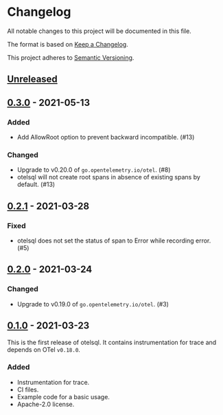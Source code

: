 # Changelog

All notable changes to this project will be documented in this file.

The format is based on [Keep a Changelog](https://keepachangelog.com/en/1.0.0/).

This project adheres to [Semantic Versioning](https://semver.org/spec/v2.0.0.html).

## [Unreleased]

## [0.3.0] - 2021-05-13

### Added

- Add AllowRoot option to prevent backward incompatible. (#13)

### Changed

- Upgrade to v0.20.0 of `go.opentelemetry.io/otel`. (#8)
- otelsql will not create root spans in absence of existing spans by default. (#13)

## [0.2.1] - 2021-03-28

### Fixed

- otelsql does not set the status of span to Error while recording error. (#5)

## [0.2.0] - 2021-03-24

### Changed

- Upgrade to v0.19.0 of `go.opentelemetry.io/otel`. (#3)

## [0.1.0] - 2021-03-23

This is the first release of otelsql.
It contains instrumentation for trace and depends on OTel `v0.18.0`.

### Added

- Instrumentation for trace.
- CI files.
- Example code for a basic usage.
- Apache-2.0 license.

[Unreleased]: https://github.com/XSAM/otelsql/compare/v0.3.0...HEAD
[0.3.0]: https://github.com/XSAM/otelsql/releases/tag/v0.3.0
[0.2.1]: https://github.com/XSAM/otelsql/releases/tag/v0.2.1
[0.2.0]: https://github.com/XSAM/otelsql/releases/tag/v0.2.0
[0.1.0]: https://github.com/XSAM/otelsql/releases/tag/v0.1.0
